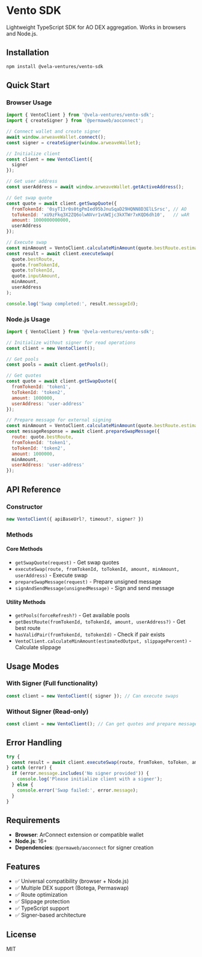 # Vento SDK

Lightweight TypeScript SDK for AO DEX aggregation. Works in browsers and Node.js.

## Installation

```bash
npm install @vela-ventures/vento-sdk
```

## Quick Start

### Browser Usage

```javascript
import { VentoClient } from '@vela-ventures/vento-sdk';
import { createSigner } from '@permaweb/aoconnect';

// Connect wallet and create signer
await window.arweaveWallet.connect();
const signer = createSigner(window.arweaveWallet);

// Initialize client
const client = new VentoClient({
  signer
});

// Get user address
const userAddress = await window.arweaveWallet.getActiveAddress();

// Get swap quote
const quote = await client.getSwapQuote({
  fromTokenId: '0syT13r0s0tgPmIed95bJnuSqaD29HQNN8D3ElLSrsc', // AO
  toTokenId: 'xU9zFkq3X2ZQ6olwNVvr1vUWIjc3kXTWr7xKQD6dh10',   // wAR
  amount: 1000000000000,
  userAddress
});

// Execute swap
const minAmount = VentoClient.calculateMinAmount(quote.bestRoute.estimatedOutput, 1);
const result = await client.executeSwap(
  quote.bestRoute,
  quote.fromTokenId,
  quote.toTokenId,
  quote.inputAmount,
  minAmount,
  userAddress
);

console.log('Swap completed:', result.messageId);
```

### Node.js Usage

```javascript
import { VentoClient } from '@vela-ventures/vento-sdk';

// Initialize without signer for read operations
const client = new VentoClient();

// Get pools
const pools = await client.getPools();

// Get quotes
const quote = await client.getSwapQuote({
  fromTokenId: 'token1',
  toTokenId: 'token2',
  amount: 1000000,
  userAddress: 'user-address'
});

// Prepare message for external signing
const minAmount = VentoClient.calculateMinAmount(quote.bestRoute.estimatedOutput, 1);
const messageResponse = await client.prepareSwapMessage({
  route: quote.bestRoute,
  fromTokenId: 'token1',
  toTokenId: 'token2',
  amount: 1000000,
  minAmount,
  userAddress: 'user-address'
});
```

## API Reference

### Constructor

```javascript
new VentoClient({ apiBaseUrl?, timeout?, signer? })
```

### Methods

#### Core Methods
- `getSwapQuote(request)` - Get swap quotes
- `executeSwap(route, fromTokenId, toTokenId, amount, minAmount, userAddress)` - Execute swap
- `prepareSwapMessage(request)` - Prepare unsigned message
- `signAndSendMessage(unsignedMessage)` - Sign and send message

#### Utility Methods
- `getPools(forceRefresh?)` - Get available pools
- `getBestRoute(fromTokenId, toTokenId, amount, userAddress?)` - Get best route
- `hasValidPair(fromTokenId, toTokenId)` - Check if pair exists
- `VentoClient.calculateMinAmount(estimatedOutput, slippagePercent)` - Calculate slippage

## Usage Modes

### With Signer (Full functionality)
```javascript
const client = new VentoClient({ signer }); // Can execute swaps
```

### Without Signer (Read-only)
```javascript
const client = new VentoClient(); // Can get quotes and prepare messages
```

## Error Handling

```javascript
try {
  const result = await client.executeSwap(route, fromToken, toToken, amount, minAmount, userAddress);
} catch (error) {
  if (error.message.includes('No signer provided')) {
    console.log('Please initialize client with a signer');
  } else {
    console.error('Swap failed:', error.message);
  }
}
```

## Requirements

- **Browser**: ArConnect extension or compatible wallet
- **Node.js**: 16+
- **Dependencies**: `@permaweb/aoconnect` for signer creation

## Features

- ✅ Universal compatibility (browser + Node.js)
- ✅ Multiple DEX support (Botega, Permaswap)
- ✅ Route optimization
- ✅ Slippage protection
- ✅ TypeScript support
- ✅ Signer-based architecture

## License

MIT 